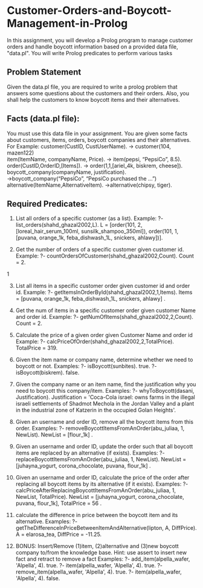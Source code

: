 # Customer-Orders-and-Boycott-Management-in-Prolog
In this assignment, you will develop a Prolog program to manage customer orders and handle boycott information based on a provided data file, "data.pl". You will write Prolog predicates to perform various tasks


## Problem Statement
Given the data.pl file, you are required to write a prolog problem that answers some questions
about the customers and their orders. Also, you shall help the customers to know boycott items
and their alternatives.
## Facts (data.pl file):
You must use this data file in your assignment. You are given some facts about customers,
items, orders, boycott companies and their alternatives. For Example:
customer(CustID, CustUserName).
→ customer(104, mazen122)<br>
item(ItemName, companyName, Price).
→ item(pepsi, “PepsiCo”, 8.5).<br>
order(CustID,OrderID,[Items]).
→ order(1,1,[ariel_4k, biskrem, cheese]).<br>
boycott_company(companyName, justification).
→boycott_company(“PepsiCo”, “PepsiCo purchased the ...”)<br>
alternative(ItemName,AlternativeItem).
→alternative(chipsy, tiger).

## Required Predicates:

1.  List all orders of a specific customer (as a list).
Example:
?- list_orders(shahd_ghazal2002,L).
L = [order(101, 2, [loreal_hair_serum_100ml, sunsilk_shampoo_350ml]), order(101, 1,
[puvana, orange_1k, feba_dishwash_1L, snickers, ahlawy])].

2.  Get the number of orders of a specific customer given customer id.
Example:
?- countOrdersOfCustomer(shahd_ghazal2002,Count).
Count = 2.

1

3.  List all items in a specific customer order given customer id and
order id.
Example:
?- getItemsInOrderById(shahd_ghazal2002,1,Items).
Items = [puvana, orange_1k, feba_dishwash_1L, snickers, ahlawy] .

4.  Get the num of items in a specific customer order given customer
Name and order id.
Example:
?- getNumOfItems(shahd_ghazal2002,2,Count).
Count = 2.

5.  Calculate the price of a given order given Customer Name and order id
Example:
?- calcPriceOfOrder(shahd_ghazal2002,2,TotalPrice).
TotalPrice = 319.

6.  Given the item name or company name, determine whether we need
to boycott or not.
Examples:
?- isBoycott(sunbites).
true.
?- isBoycott(biskrem).
false.

7.  Given the company name or an item name, find the justification why
you need to boycott this company/item.
Examples:
?- whyToBoycott(dasani, Justification).
Justification = 'Coca-Cola israel: owns farms in the illegal israeli settlements of Shadmot
Mechola in the Jordan Valley and a plant in the industrial zone of Katzerin in the occupied
Golan Heights'.

8.  Given an username and order ID, remove all the boycott items from
this order.
Examples:
?- removeBoycottItemsFromAnOrder(abu_juliaa, 1, NewList).
NewList = [flour_1k] .

9.  Given an username and order ID, update the order such that all
boycott items are replaced by an alternative (if exists).
Examples:
?- replaceBoycottItemsFromAnOrder(abu_juliaa, 1, NewList).
NewList = [juhayna_yogurt, corona_chocolate, puvana, flour_1k] .

10.  Given an username and order ID, calculate the price of the order after
replacing all boycott items by its alternative (if it exists).
Examples:
?- calcPriceAfterReplacingBoycottItemsFromAnOrder(abu_juliaa, 1, NewList, TotalPrice).
NewList = [juhayna_yogurt, corona_chocolate, puvana, flour_1k],
TotalPrice = 56 .

11.  calculate the difference in price between the boycott item and its
alternative.
Examples:
?- getTheDifferenceInPriceBetweenItemAndAlternative(lipton, A, DiffPrice).
A = elarosa_tea,
DiffPrice = -11.25.

12.  BONUS: Insert/Remove (1)item, (2)alternative and (3)new boycott
company to/from the knowledge base. Hint: use assert to insert new fact and
retract to remove a fact
Examples:
?- add_item(alpella_wafer, 'Alpella', 4).
true.
?- item(alpella_wafer, 'Alpella', 4).
true.
?- remove_item(alpella_wafer, 'Alpella', 4).
true.
?- item(alpella_wafer, 'Alpella', 4).
false.
